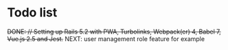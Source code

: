 # Todo list
~~DONE: // Setting up Rails 5.2 with PWA, Turbolinks, Webpack(er) 4, Babel 7, Vue.js 2.5 and Jest.~~
NEXT: user management role feature for example
